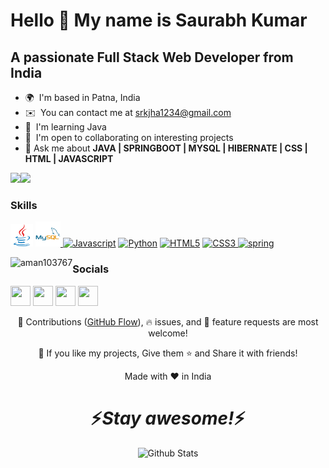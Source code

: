 Hello  🙏 My name is Saurabh Kumar
===============================

A passionate Full Stack Web Developer from India
------------------------------------------------

* 🌍  I'm based in Patna, India
* ✉️  You can contact me at [srkjha1234@gmail.com](srkjha1234@gmail.com)
* 🧠  I'm learning Java
* 🤝  I'm open to collaborating on interesting projects
* 💬 Ask me about **JAVA | SPRINGBOOT | MYSQL | HIBERNATE | CSS | HTML | JAVASCRIPT**


<a href="https://www.twitter.com/saurabh_1211" target="_blank" rel="noreferrer"><img
src="https://img.shields.io/twitter/follow/saurabh_1211?logo=twitter&style=for-the-badge&color=ffffff&labelColor=000000"
/></a><a href="https://www.github.com/srkjha" target="_blank" rel="noreferrer"><img
src="https://img.shields.io/github/followers/srkjha?logo=github&style=for-the-badge&color=ffffff&labelColor=000000" /></a>

### Skills

<p align="left">
  

  
  <a href="https://www.java.com" target="_blank" rel="noreferrer"> <img src="https://raw.githubusercontent.com/devicons/devicon/master/icons/java/java-original.svg" alt="java" width="36" height="36"/></a> <a href="https://www.mysql.com/" target="_blank" rel="noreferrer"> <img src="https://raw.githubusercontent.com/devicons/devicon/master/icons/mysql/mysql-original-wordmark.svg" alt="mysql" width="40" height="40"/> <a href="https://developer.mozilla.org/en-US/docs/Web/JavaScript" target="_blank" rel="noreferrer"><img src="https://raw.githubusercontent.com/danielcranney/readme-generator/main/public/icons/skills/javascript-colored.svg" width="36" height="36" alt="Javascript" /></a> <a href="https://www.python.org/" target="_blank" rel="noreferrer"><img src="https://raw.githubusercontent.com/danielcranney/readme-generator/main/public/icons/skills/python-colored.svg" width="36" height="36" alt="Python" /></a>  <a href="https://developer.mozilla.org/en-US/docs/Glossary/HTML5" target="_blank" rel="noreferrer"><img src="https://raw.githubusercontent.com/danielcranney/readme-generator/main/public/icons/skills/html5-colored.svg" width="36" height="36" alt="HTML5" /></a>  <a href="https://www.w3.org/TR/CSS/#css" target="_blank" rel="noreferrer"><img src="https://raw.githubusercontent.com/danielcranney/readme-generator/main/public/icons/skills/css3-colored.svg" width="36" height="36" alt="CSS3" /></a><a href="https://spring.io/" target="_blank" rel="noreferrer"> <img src="https://www.vectorlogo.zone/logos/springio/springio-icon.svg" alt="spring" width="36" height="36"/> </a>

  
  <p><img align="left" src="https://github-readme-stats.vercel.app/api/top-langs?username=aman103767&show_icons=true&locale=en&layout=compact" alt="aman103767" /></p>

### Socials

<p align="left"> <a href="https://www.github.com/srkjha" target="_blank" rel="noreferrer"><img src="https://raw.githubusercontent.com/danielcranney/readme-generator/main/public/icons/socials/github.svg" width="32" height="32" /></a> <a href="https://www.linkedin.com/in/srkjha/" target="_blank" rel="noreferrer"><img src="https://raw.githubusercontent.com/danielcranney/readme-generator/main/public/icons/socials/linkedin.svg" width="32" height="32" /></a> <a href="http://www.medium.com/@srkjha" target="_blank" rel="noreferrer"><img src="https://raw.githubusercontent.com/danielcranney/readme-generator/main/public/icons/socials/medium.svg" width="32" height="32" /></a> <a href="https://www.twitter.com/saurabh_1211" target="_blank" rel="noreferrer"><img src="https://raw.githubusercontent.com/danielcranney/readme-generator/main/public/icons/socials/twitter.svg" width="32" height="32" /></a> <a >
  
  
  
  
  
  
  
  
  
<br/>




<p align="center">🎀 Contributions (<a href="https://guides.github.com/introduction/flow" title="GitHub flow">GitHub Flow</a>), 🔥 issues, and 🥮 feature requests are most welcome!</p>

<p align="center">💙 If you like my projects, Give them ⭐ and Share it with friends!</p>
</p>
<p align="center">Made with ❤️ in India</p>

<h1 align='center'>⚡️<i>Stay awesome!</i>⚡️</h1>

<p align="center">
        <img src="https://raw.githubusercontent.com/mayhemantt/mayhemantt/Update/svg/Bottom.svg" alt="Github Stats" />
</p>
  





